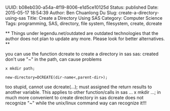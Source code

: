 UUID: b08eb030-a54a-4f19-8006-e1d5ce10125d
Status: published
Date: 2015-05-17 18:54:39
Author: Ben Chuanlong Du
Slug: create-a-directory-using-sas
Title: Create a Directory Using SAS
Category: Computer Science
Tags: programming, SAS, directory, file system, filesystem, create, dcreate

**
Things under legendu.net/outdated are outdated technologies 
that the author does not plan to update any more. 
Please look for better alternatives.
**

you can use the function dcreate to create a directory in sas
sas: created don't use "~" in the path, can cause problems
```SAS
x mkdir path;
```

```SAS
new-directory=DCREATE(dir-name<,parent-dir>);
```
too stupid, cannot use dcreate(...); must assigned the return results to another variable.
This applies to other function/calls in sas ...
x mkdir ...; in much more convenient to create directory in sas
dcreate does not recognize "~" while the unix/linux command way can recognize it!!!




